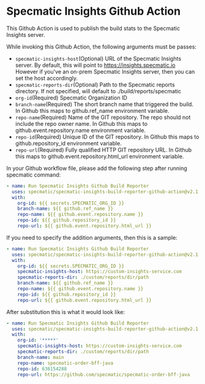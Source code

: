 # Specmatic Insights Github Action
This Github Action is used to publish the build stats to the Specmatic Insights server.

While invoking this Github Action, the following arguments must be passes:

- `specmatic-insights-host`(Optional) URL of the Specmatic Insights server. By default, this will point to https://insights.specmatic.io However if you've an on-prem Specmatic Insights server, then you can set the host accordingly.
- `specmatic-reports-dir`(Optional) Path to the Specmatic reports directory. If not specified, will default to ./build/reports/specmatic
- `org-id`(Required) Specmatic Organization ID
- `branch-name`(Required) The short branch name that triggered the build. In Github this maps to github.ref_name environment variable.
- `repo-name`(Required) Name of the GIT repository. The repo should not include the repo owner name. In Github this maps to github.event.repository.name environment variable.
- `repo-id`(Required) Unique ID of the GIT repository. In Github this maps to github.repository_id environment variable.
- `repo-url`(Required) Fully qualified HTTP GIT repository URL. In Github this maps to github.event.repository.html_url environment variable.

In your Github workflow file, please add the following step after running specmatic command:

```yaml
- name: Run Specmatic Insights Github Build Reporter
  uses: specmatic/specmatic-insights-build-reporter-github-action@v2.1.0
  with:
    org-id: ${{ secrets.SPECMATIC_ORG_ID }}
    branch-name: ${{ github.ref_name }}
    repo-name: ${{ github.event.repository.name }}
    repo-id: ${{ github.repository_id }}
    repo-url: ${{ github.event.repository.html_url }}
```

If you need to specify the addition arguments, then this is a sample:

```yaml
- name: Run Specmatic Insights Github Build Reporter
  uses: specmatic/specmatic-insights-build-reporter-github-action@v2.1.0
  with:
    org-id: ${{ secrets.SPECMATIC_ORG_ID }}
    specmatic-insights-host: https://custom-insights-service.com
    specmatic-reports-dir: ./custom/reports/dir/path
    branch-name: ${{ github.ref_name }}
    repo-name: ${{ github.event.repository.name }}
    repo-id: ${{ github.repository_id }}
    repo-url: ${{ github.event.repository.html_url }}
```
After substitution this is what it would look like:

```yaml
- name: Run Specmatic Insights Github Build Reporter
  uses: specmatic/specmatic-insights-build-reporter-github-action@v2.1.0
  with:
    org-id: '*****'
    specmatic-insights-host: https://custom-insights-service.com
    specmatic-reports-dir: ./custom/reports/dir/path
    branch-name: main
    repo-name: specmatic-order-bff-java
    repo-id: 636154288
    repo-url: https://github.com/specmatic/specmatic-order-bff-java
```
